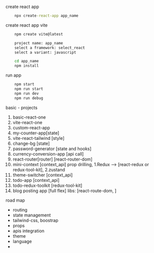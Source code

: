 create react app
```cmd
    npx create-react-app app_name
```

create react app vite
```cmd
    npm create vite@latest

    project name: app_name
    select a framework: select_react
    select a variant: javascript

    cd app_name
    npm install
```

run app
```cmd
    npm start
    npm run start
    npm run dev
    npm run debug
```

basic - projects
1. basic-react-one
2. vite-react-one
3. custom-react-app
4. my-counter-app[state]
5. vite-react-tailwind [style]
6. change-bg [state]
7. password-generator [state and hooks]
8. currency-conversion-app [api call]
9. react-router[router] [react-router-dom]
10. mini-context [context_api] prop drilling, 1.Redux --> [react-redux or redux-tool-kit], 2.zustand
11. theme-switcher [context_api]
12. todo-app [context_api]
13. todo-redux-toolkit [redux-tool-kit]
14. blog posting app [full flex] libs: [react-route-dom, ]

road map
- routing
- state management
- tailwind-css, boostrap
- props
- apis integration
- theme
- language
- 


